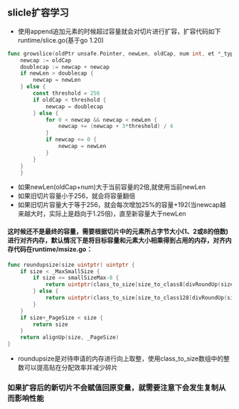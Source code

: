 ## slicle扩容学习

* 使用append追加元素的时候超过容量就会对切片进行扩容，扩容代码如下 runtime/slice.go(基于go 1.20)
```go
func growslice(oldPtr unsafe.Pointer, newLen, oldCap, num int, et *_type) slice {
    newcap := oldCap
	doublecap := newcap + newcap
	if newLen > doublecap {
		newcap = newLen
	} else {
		const threshold = 256
		if oldCap < threshold {
			newcap = doublecap
		} else {
			for 0 < newcap && newcap < newLen {
				newcap += (newcap + 3*threshold) / 4
			}
			if newcap <= 0 {
				newcap = newLen
			}
		}
	}
	}
```
* 如果newLen(oldCap+num)大于当前容量的2倍,就使用当前newLen
* 如果旧切片容量小于256，就会将容量翻倍
* 如果旧切片容量大于等于256，就会每次增加25%的容量+192(当newcap越来越大时，实际上是趋向于1.25倍)，直至新容量大于newLen
#### 这时候还不是最终的容量，需要根据切片中的元素所占字节大小(1、2或8的倍数)进行对齐内存，默认情况下是将目标容量和元素大小相乘得到占用的内存，对齐内存代码在runtime/msize.go：
```go
func roundupsize(size uintptr) uintptr {
	if size < _MaxSmallSize {
		if size <= smallSizeMax-8 {
			return uintptr(class_to_size[size_to_class8[divRoundUp(size, smallSizeDiv)]])
		} else {
			return uintptr(class_to_size[size_to_class128[divRoundUp(size-smallSizeMax, largeSizeDiv)]])
		}
	}
	if size+_PageSize < size {
		return size
	}
	return alignUp(size, _PageSize)
}
```
* roundupsize是对待申请的内存进行向上取整，使用class_to_size数组中的整数可以提高贴在分配效率并减少碎片
### 如果扩容后的新切片不会赋值回原变量，就需要注意下会发生复制从而影响性能
